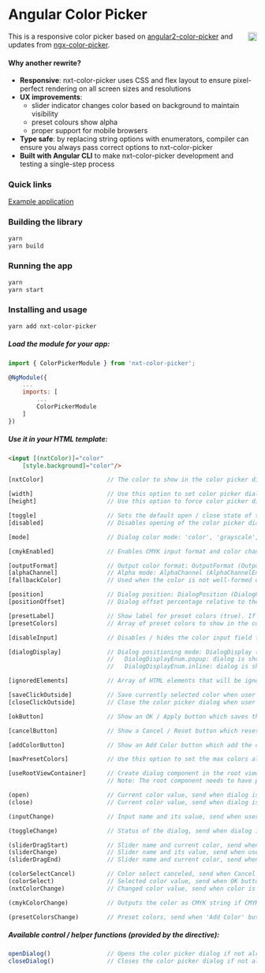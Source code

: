 # Angular Color Picker

<a href="https://badge.fury.io/js/nxt-color-picker"><img src="https://badge.fury.io/js/nxt-color-picker.svg" align="right" alt="yarn version" height="18"></a>

This is a responsive color picker based on [angular2-color-picker](https://github.com/Alberplz/angular2-color-picker) and updates from [ngx-color-picker](https://github.com/zefoy/ngx-color-picker).

#### Why another rewrite?

-   **Responsive**: nxt-color-picker uses CSS and flex layout to ensure pixel-perfect rendering on all screen sizes and resolutions
-   **UX improvements**:
    -   slider indicator changes color based on background to maintain visibility
    -   preset colours show alpha
    -   proper support for mobile browsers
-   **Type safe**: by replacing string options with enumerators, compiler can ensure you always pass correct options to nxt-color-picker
-   **Built with Angular CLI** to make nxt-color-picker development and testing a single-step process

### Quick links

[Example application](https://liquid-js.github.io/nxt-components/color-picker)

### Building the library

```bash
yarn
yarn build
```

### Running the app

```bash
yarn
yarn start
```

### Installing and usage

```bash
yarn add nxt-color-picker
```

##### Load the module for your app:

```javascript
import { ColorPickerModule } from 'nxt-color-picker';

@NgModule({
    ...
    imports: [
        ...
        ColorPickerModule
    ]
})
```

##### Use it in your HTML template:

```html
<input [(nxtColor)]="color" 
    [style.background]="color"/>
```

```javascript
[nxtColor]                  // The color to show in the color picker dialog.

[width]                     // Use this option to set color picker dialog width ('230px').
[height]                    // Use this option to force color picker dialog height ('auto').

[toggle]                    // Sets the default open / close state of the color picker (false).
[disabled]                  // Disables opening of the color picker dialog via toggle / events.

[mode]                      // Dialog color mode: 'color', 'grayscale', 'presets' ('color').

[cmykEnabled]               // Enables CMYK input format and color change event (false).

[outputFormat]              // Output color format: OutputFormat (OutputFormatEnum.auto).
[alphaChannel]              // Alpha mode: AlphaChannel (AlphaChannelEnum.enabled).
[fallbackColor]             // Used when the color is not well-formed or is undefined ('#000').

[position]                  // Dialog position: DialogPosition (DialogPositionEnum.right).
[positionOffset]            // Dialog offset percentage relative to the directive element (0).

[presetLabel]               // Show label for preset colors (true). If string is given, it overrides the default label.
[presetColors]              // Array of preset colors to show in the color picker dialog ([]).

[disableInput]              // Disables / hides the color input field from the dialog (false).

[dialogDisplay]             // Dialog positioning mode: DialogDisplay (DialogDisplayEnum.popup).
                            //   DialogDisplayEnum.popup: dialog is shown as popup (fixed positioning).
                            //   DialogDisplayEnum.inline: dialog is shown permanently (static positioning).

[ignoredElements]           // Array of HTML elements that will be ignored when clicked ([]).

[saveClickOutside]          // Save currently selected color when user clicks outside (true).
[closeClickOutside]         // Close the color picker dialog when user clicks outside (true).

[okButton]                  // Show an OK / Apply button which saves the color (false).

[cancelButton]              // Show a Cancel / Reset button which resets the color (false).

[addColorButton]            // Show an Add Color button which add the color into preset (false).

[maxPresetColors]           // Use this option to set the max colors allowed in presets (6).

[useRootViewContainer]      // Create dialog component in the root view container (false).
                            // Note: The root component needs to have public viewContainerRef.

(open)                      // Current color value, send when dialog is opened (value: string).
(close)                     // Current color value, send when dialog is closed (value: string).

(inputChange)               // Input name and its value, send when user changes color through inputs (value: InputChangeEvent).

(toggleChange)              // Status of the dialog, send when dialog is opened / closed (open: boolean).

(sliderDragStart)           // Slider name and current color, send when slider dragging starts (value: SliderChangeEvent).
(sliderChange)              // Slider name and its value, send when user changes color through slider (value: SliderChangeEvent).
(sliderDragEnd)             // Slider name and current color, send when slider dragging ends (value: SliderChangeEvent).

(colorSelectCancel)         // Color select canceled, send when Cancel button is pressed (void).
(colorSelect)               // Selected color value, send when OK button pressed or user clicks outside (if saveClickOutside is true). (value: string).
(nxtColorChange)            // Changed color value, send when color is changed (value: string).

(cmykColorChange)           // Outputs the color as CMYK string if CMYK is enabled (value: string).

(presetColorsChange)        // Preset colors, send when 'Add Color' button is pressed (value: array).
```

##### Available control / helper functions (provided by the directive):

```javascript
openDialog()                // Opens the color picker dialog if not already open.
closeDialog()               // Closes the color picker dialog if not already closed.
```
